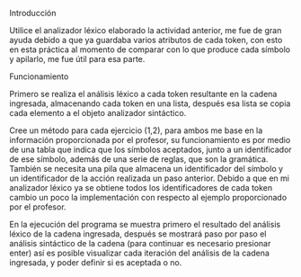 Introducción

Utilice el analizador léxico elaborado la actividad anterior, me fue de gran ayuda debido a que ya guardaba varios atributos de cada token, con esto en esta práctica al momento de comparar con lo que produce cada símbolo y apilarlo, me fue útil para esa parte.

Funcionamiento

Primero se realiza el análisis léxico a cada token resultante en la cadena ingresada, almacenando cada token en una lista, después esa lista se copia cada elemento a el objeto analizador sintáctico.

Cree un método para cada ejercicio (1,2), para ambos me base en la información proporcionada por el profesor, su funcionamiento es por medio de una tabla que indica que los símbolos aceptados, junto a un identificador de ese símbolo, además de una serie de reglas, que son la gramática. También se necesita una pila que almacena un identificador del símbolo y un identificador de la acción realizada un paso anterior.
Debido a que en mi analizador léxico ya se obtiene todos los identificadores de cada token cambio un poco la implementación con respecto al ejemplo proporcionado por el profesor. 

En la ejecución del programa se muestra primero el resultado del análisis léxico de la cadena ingresada, después se mostrará paso por paso el análisis sintáctico de la cadena (para continuar es necesario presionar enter) así es posible visualizar cada iteración del análisis de la cadena ingresada, y poder definir si es aceptada o no.
